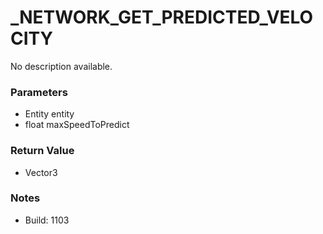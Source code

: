 # _NETWORK_GET_PREDICTED_VELOCITY

No description available.

### Parameters
* Entity entity
* float maxSpeedToPredict

### Return Value
* Vector3

### Notes
* Build: 1103

